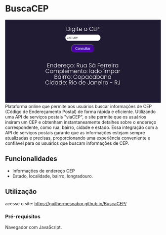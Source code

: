 # BuscaCEP
<img src="assets/style/BuscaCEP.png">
Plataforma online que permite aos usuários buscar informações de CEP (Código de Endereçamento Postal) de forma rápida e eficiente. Utilizando uma API de serviços postais "viaCEP", o site permite que os usuários insiram um CEP e obtenham instantaneamente detalhes sobre o endereço correspondente, como rua, bairro, cidade e estado. Essa integração com a API de serviços postais garante que as informações estejam sempre atualizadas e precisas, proporcionando uma experiência conveniente e confiável para os usuários que buscam informações de CEP.

## Funcionalidades

- Informações de endereço CEP
- Estado, localidade, bairro, longradouro. 

## Utilização

acesse o site: https://guilhermesnabor.github.io/BuscaCEP/

### Pré-requisitos

Navegador com JavaScript.
